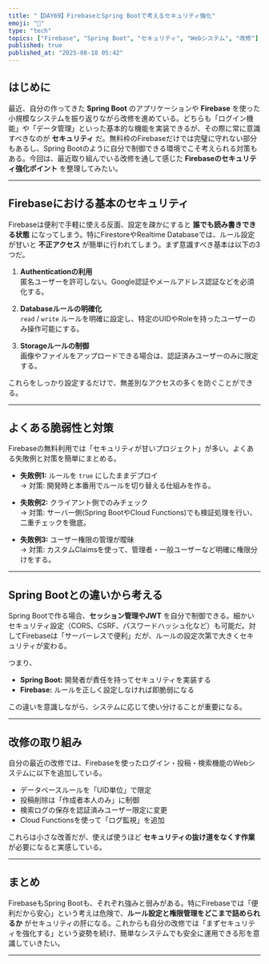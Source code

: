 ```yaml
---
title: "【DAY69】FirebaseとSpring Bootで考えるセキュリティ強化"
emoji: "🔐"
type: "tech"
topics: ["Firebase", "Spring Boot", "セキュリティ", "Webシステム", "改修"]
published: true
published_at: "2025-08-18 05:42"
---
```


## はじめに
最近、自分の作ってきた **Spring Boot** のアプリケーションや **Firebase** を使った小規模なシステムを振り返りながら改修を進めている。どちらも「ログイン機能」や「データ管理」といった基本的な機能を実装できるが、その際に常に意識すべきなのが **セキュリティ** だ。無料枠のFirebaseだけでは完璧に守れない部分もあるし、Spring Bootのように自分で制御できる環境でこそ考えられる対策もある。今回は、最近取り組んでいる改修を通して感じた **Firebaseのセキュリティ強化ポイント** を整理してみたい。

---

## Firebaseにおける基本のセキュリティ
Firebaseは便利で手軽に使える反面、設定を疎かにすると **誰でも読み書きできる状態** になってしまう。特にFirestoreやRealtime Databaseでは、ルール設定が甘いと **不正アクセス** が簡単に行われてしまう。まず意識すべき基本は以下の3つだ。

1. **Authenticationの利用**  
   匿名ユーザーを許可しない。Google認証やメールアドレス認証などを必須化する。  

2. **Databaseルールの明確化**  
   `read` / `write` ルールを明確に設定し、特定のUIDやRoleを持ったユーザーのみ操作可能にする。  

3. **Storageルールの制御**  
   画像やファイルをアップロードできる場合は、認証済みユーザーのみに限定する。  

これらをしっかり設定するだけで、無差別なアクセスの多くを防ぐことができる。

---

## よくある脆弱性と対策
Firebaseの無料利用では「セキュリティが甘いプロジェクト」が多い。よくある失敗例と対策を簡単にまとめる。

- **失敗例1:** ルールを `true` にしたままデプロイ  
  → 対策: 開発時と本番用でルールを切り替える仕組みを作る。  

- **失敗例2:** クライアント側でのみチェック  
  → 対策: サーバー側(Spring BootやCloud Functions)でも検証処理を行い、二重チェックを徹底。  

- **失敗例3:** ユーザー権限の管理が曖昧  
  → 対策: カスタムClaimsを使って、管理者・一般ユーザーなど明確に権限分けをする。  

---

## Spring Bootとの違いから考える
Spring Bootで作る場合、**セッション管理やJWT** を自分で制御できる。細かいセキュリティ設定（CORS、CSRF、パスワードハッシュ化など）も可能だ。対してFirebaseは「サーバーレスで便利」だが、ルールの設定次第で大きくセキュリティが変わる。  

つまり、  
- **Spring Boot:** 開発者が責任を持ってセキュリティを実装する  
- **Firebase:** ルールを正しく設定しなければ即脆弱になる  

この違いを意識しながら、システムに応じて使い分けることが重要になる。

---

## 改修の取り組み
自分の最近の改修では、Firebaseを使ったログイン・投稿・検索機能のWebシステムに以下を追加している。

- データベースルールを「UID単位」で限定  
- 投稿削除は「作成者本人のみ」に制御  
- 検索ログの保存を認証済みユーザー限定に変更  
- Cloud Functionsを使って「ログ監視」を追加  

これらは小さな改善だが、使えば使うほど **セキュリティの抜け道をなくす作業** が必要になると実感している。

---

## まとめ
FirebaseもSpring Bootも、それぞれ強みと弱みがある。特にFirebaseでは「便利だから安心」という考えは危険で、**ルール設定と権限管理をどこまで詰められるか** がセキュリティの肝になる。これからも自分の改修では「まずセキュリティを強化する」という姿勢を続け、簡単なシステムでも安全に運用できる形を意識していきたい。

---